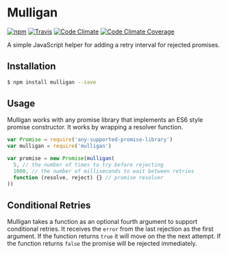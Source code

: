 # Mulligan

[![npm](http://img.shields.io/npm/v/mulligan.svg?style=flat)](https://www.npmjs.org/package/mulligan)
[![Travis](http://img.shields.io/travis/brentburgoyne/mulligan.svg?style=flat)](https://travis-ci.org/brentburgoyne/mulligan)
[![Code Climate](http://img.shields.io/codeclimate/github/brentburgoyne/mulligan.svg?style=flat)](https://codeclimate.com/github/brentburgoyne/mulligan)
[![Code Climate Coverage](http://img.shields.io/codeclimate/coverage/github/brentburgoyne/mulligan.svg?style=flat)](https://codeclimate.com/github/brentburgoyne/mulligan)

A simple JavaScript helper for adding a retry interval for rejected promises.

## Installation

```bash
$ npm install mulligan --save
```

## Usage

Mulligan works with any promise library that implements an ES6 style promise
constructor. It works by wrapping a resolver function.

```js
var Promise = require('any-supported-promise-library')
var mulligan = require('mulligan')

var promise = new Promise(mulligan(
  5, // the number of times to try before rejecting
  1000, // the number of milliseconds to wait between retries
  function (resolve, reject) {} // promise resolver
))
```

## Conditional Retries

Mulligan takes a function as an optional fourth argument to support conditional
retries. It receives the `error` from the last rejection as the first argument.
If the function returns `true` it will move on the the next attempt. If the 
function returns `false` the promise will be rejected immediately.
